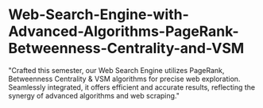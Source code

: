 # Web-Search-Engine-with-Advanced-Algorithms-PageRank-Betweenness-Centrality-and-VSM
"Crafted this semester, our Web Search Engine utilizes PageRank, Betweenness Centrality &amp; VSM algorithms for precise web exploration. Seamlessly integrated, it offers efficient and accurate results, reflecting the synergy of advanced algorithms and web scraping."
